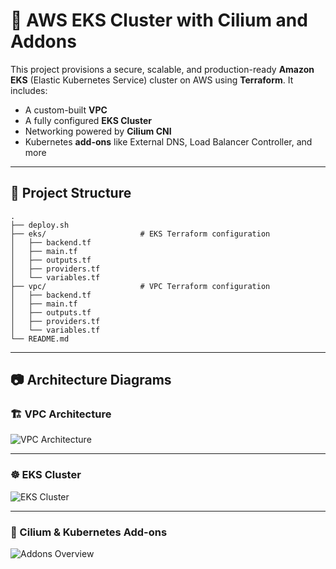 # 🚀 AWS EKS Cluster with Cilium and Addons

This project provisions a secure, scalable, and production-ready **Amazon EKS** (Elastic Kubernetes Service) cluster on AWS using **Terraform**. It includes:

* A custom-built **VPC**
* A fully configured **EKS Cluster**
* Networking powered by **Cilium CNI**
* Kubernetes **add-ons** like External DNS, Load Balancer Controller, and more

---

## 📁 Project Structure

```
.
├── deploy.sh        
├── eks/                     # EKS Terraform configuration
│   ├── backend.tf
│   ├── main.tf
│   ├── outputs.tf
│   ├── providers.tf
│   └── variables.tf
├── vpc/                     # VPC Terraform configuration
│   ├── backend.tf
│   ├── main.tf
│   ├── outputs.tf
│   ├── providers.tf
│   └── variables.tf
└── README.md
```

---

## 📷 Architecture Diagrams

### 🏗️ VPC Architecture

![VPC Architecture](https://github.com/user-attachments/assets/78c6ec61-ac1e-48b9-b1aa-4618871d130b)

---

### ☸️ EKS Cluster

![EKS Cluster](https://github.com/user-attachments/assets/bd8d4b6e-9e2f-4062-885a-ee74f99f63cf)

---

### 🧩 Cilium & Kubernetes Add-ons

![Addons Overview](https://github.com/user-attachments/assets/d65925f3-8267-4556-b92d-e1e35d2f012e)



